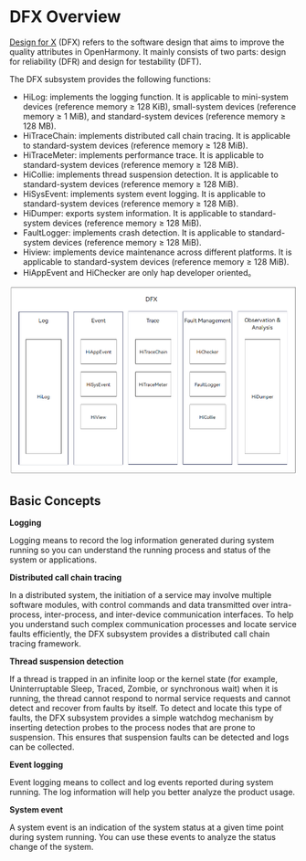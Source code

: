 # DFX Overview<a name="EN-US_TOPIC_0000001185974398"></a>

[Design for X](https://en.wikipedia.org/wiki/Design_for_X)  \(DFX\) refers to the software design that aims to improve the quality attributes in OpenHarmony. It mainly consists of two parts: design for reliability \(DFR\) and design for testability \(DFT\).

The DFX subsystem provides the following functions:

- HiLog: implements the logging function. It is applicable to mini-system devices \(reference memory ≥ 128 KiB\), small-system devices \(reference memory ≥ 1 MiB\), and standard-system devices \(reference memory ≥ 128 MB\).
- HiTraceChain: implements distributed call chain tracing. It is applicable to standard-system devices \(reference memory ≥ 128 MiB\).
- HiTraceMeter: implements performance trace. It is applicable to standard-system devices \(reference memory ≥ 128 MiB\).
- HiCollie: implements thread suspension detection. It is applicable to standard-system devices \(reference memory ≥ 128 MiB\).
- HiSysEvent: implements system event logging. It is applicable to standard-system devices \(reference memory ≥ 128 MiB\).
- HiDumper: exports system information. It is applicable to standard-system devices \(reference memory ≥ 128 MiB\).
- FaultLogger: implements crash detection. It is applicable to standard-system devices \(reference memory ≥ 128 MiB\).
- Hiview: implements device maintenance across different platforms. It is applicable to standard-system devices \(reference memory ≥ 128 MiB\).
- HiAppEvent and HiChecker are only hap developer oriented。

![dfx features overview](figure/dfx-overview.png)

## Basic Concepts<a name="section5635178134811"></a>

**Logging**

Logging means to record the log information generated during system running so you can understand the running process and status of the system or applications.

**Distributed call chain tracing**

In a distributed system, the initiation of a service may involve multiple software modules, with control commands and data transmitted over intra-process, inter-process, and inter-device communication interfaces. To help you understand such complex communication processes and locate service faults efficiently, the DFX subsystem provides a distributed call chain tracing framework.

**Thread suspension detection**

If a thread is trapped in an infinite loop or the kernel state \(for example, Uninterruptable Sleep, Traced, Zombie, or synchronous wait\) when it is running, the thread cannot respond to normal service requests and cannot detect and recover from faults by itself. To detect and locate this type of faults, the DFX subsystem provides a simple watchdog mechanism by inserting detection probes to the process nodes that are prone to suspension. This ensures that suspension faults can be detected and logs can be collected.

**Event logging**

Event logging means to collect and log events reported during system running. The log information will help you better analyze the product usage.

**System event**

A system event is an indication of the system status at a given time point during system running. You can use these events to analyze the status change of the system.
<!--no_check-->
